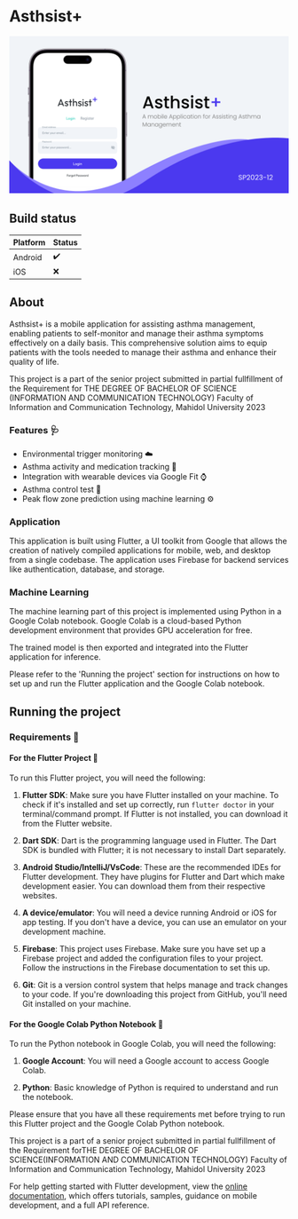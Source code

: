 # Asthsist+

![Image for Asthsist+](doc/images/asthsist+.png)

## Build status
| Platform | Status |
|----------|--------|
|Android|:heavy_check_mark:|
|iOS|:x:|

## About
Asthsist+ is a mobile application for assisting asthma management, enabling patients to self-monitor and manage their asthma symptoms effectively on a daily basis. This comprehensive solution aims to equip patients with the tools needed to manage their asthma and enhance their quality of life. 

 This project is a part of the senior project submitted in partial fullfillment of the Requirement for THE DEGREE OF BACHELOR OF SCIENCE (INFORMATION AND COMMUNICATION TECHNOLOGY) Faculty of Information and Communication Technology, Mahidol University 2023

### Features :stethoscope:
- Environmental trigger monitoring :cloud:
- Asthma activity and medication tracking :pill:
- Integration with wearable devices via Google Fit :watch:
- Asthma control test :memo:
- Peak flow zone prediction using machine learning :gear:

### Application

This application is built using Flutter, a UI toolkit from Google that allows the creation of natively compiled applications for mobile, web, and desktop from a single codebase. The application uses Firebase for backend services like authentication, database, and storage.

### Machine Learning

The machine learning part of this project is implemented using Python in a Google Colab notebook. Google Colab is a cloud-based Python development environment that provides GPU acceleration for free.


The trained model is then exported and integrated into the Flutter application for inference.

Please refer to the 'Running the project' section for instructions on how to set up and run the Flutter application and the Google Colab notebook.


## Running the project
### Requirements :syringe:

#### For the Flutter Project :iphone:

To run this Flutter project, you will need the following:

1. **Flutter SDK**: Make sure you have Flutter installed on your machine. To check if it's installed and set up correctly, run `flutter doctor` in your terminal/command prompt. If Flutter is not installed, you can download it from the Flutter website.

2. **Dart SDK**: Dart is the programming language used in Flutter. The Dart SDK is bundled with Flutter; it is not necessary to install Dart separately.

3. **Android Studio/IntelliJ/VsCode**: These are the recommended IDEs for Flutter development. They have plugins for Flutter and Dart which make development easier. You can download them from their respective websites.

4. **A device/emulator**: You will need a device running Android or iOS for app testing. If you don't have a device, you can use an emulator on your development machine.

5. **Firebase**: This project uses Firebase. Make sure you have set up a Firebase project and added the configuration files to your project. Follow the instructions in the Firebase documentation to set this up.

6. **Git**: Git is a version control system that helps manage and track changes to your code. If you're downloading this project from GitHub, you'll need Git installed on your machine.

#### For the Google Colab Python Notebook :notebook:

To run the Python notebook in Google Colab, you will need the following:

1. **Google Account**: You will need a Google account to access Google Colab.

2. **Python**: Basic knowledge of Python is required to understand and run the notebook.
   

Please ensure that you have all these requirements met before trying to run this Flutter project and the Google Colab Python notebook.

 This project is a part of a senior project submitted in partial fullfillment of the Requirement forTHE DEGREE OF BACHELOR OF SCIENCE(INFORMATION AND COMMUNICATION TECHNOLOGY) Faculty of Information and Communication Technology, Mahidol University 2023

For help getting started with Flutter development, view the
[online documentation](https://docs.flutter.dev/), which offers tutorials,
samples, guidance on mobile development, and a full API reference.
